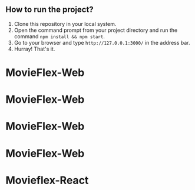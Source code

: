 ## How to run the project?

1. Clone this repository in your local system.
2. Open the command prompt from your project directory and run the command `npm install && npm start`.
5. Go to your browser and type `http://127.0.0.1:3000/` in the address bar.
6. Hurray! That's it.


# MovieFlex-Web
# MovieFlex-Web
# MovieFlex-Web
# MovieFlex-Web
# Movieflex-React
